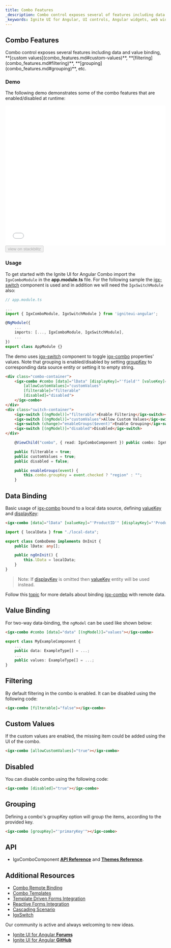 ```yaml
---
title: Combo Features
_description: Combo control exposes several of features including data and value binding, custom values, filtering, grouping, etc. 
_keywords: Ignite UI for Angular, UI controls, Angular widgets, web widgets, UI widgets, Angular, Native Angular Components Suite, Native Angular Controls, Native Angular Components Library, Angular Combo components, Angular Features, Angular Combo Features, Angular Combo Data Binding, Angular Combo Value Binding, Angular Combo Data Filtering, Angular Combo Grouping, Angular Combo Custom Values
---
```


## Combo Features
<p class="highlight">
Combo control exposes several features including data and value binding, **[custom values](combo_features.md#custom-values)**, **[filtering](combo_features.md#filtering)**, **[grouping](combo_features.md#grouping)**, etc. 
</p>
<div class="divider"></div>

### Demo
The following demo demonstrates some of the combo features that are enabled/disabled at runtime:

<div class="sample-container loading" style="height: 440px;">
    <iframe id="combo-features-sample" frameborder="0" seamless width="100%" height="100%" src="{environment:demosBaseUrl}/lists/combo-features" onload="onSampleIframeContentLoaded(this);"></iframe>
</div>
<div>
    <button data-localize="stackblitz" disabled class="stackblitz-btn" data-iframe-id="combo-features-sample" data-demos-base-url="{environment:demosBaseUrl}">view on stackblitz</button>
</div>
<div class="divider--half"></div>

### Usage
To get started with the Ignite UI for Angular Combo import the `IgxComboModule` in the **app.module.ts** file. For the following sample the [igx-switch]({environment:angularApiUrl}/classes/igxswitchcomponent.html) component is used and in addition we will need the `IgxSwitchModule` also:

```typescript
// app.module.ts

...
import { IgxComboModule, IgxSwitchModule } from 'igniteui-angular';

@NgModule({
    ...
    imports: [..., IgxComboModule, IgxSwitchModule],
    ...
})
export class AppModule {}
```

The demo uses [igx-switch]({environment:angularApiUrl}/classes/igxswitchcomponent.html) component to toggle [igx-combo]({environment:angularApiUrl}/classes/igxcombocomponent.html) properties' values. Note that grouping is enabled/disabled by setting [groupKey]({environment:angularApiUrl}/classes/igxcombocomponent.html#groupkey) to corresponding data source entity or setting it to empty string.
```html
<div class="combo-container">
    <igx-combo #combo [data]="lData" [displayKey]="'field'" [valueKey]="'field'"
        [allowCustomValues]="customValues"
        [filterable]="filterable"
        [disabled]="disabled">
    </igx-combo>
</div>
<div class="switch-container">
    <igx-switch [(ngModel)]="filterable">Enable Filtering</igx-switch><br />
    <igx-switch [(ngModel)]="customValues">Allow Custom Values</igx-switch><br />
    <igx-switch (change)="enableGroups($event)">Enable Grouping</igx-switch><br />
    <igx-switch [(ngModel)]="disabled">Disabled</igx-switch>
</div>
```

```typescript
    @ViewChild("combo", { read: IgxComboComponent }) public combo: IgxComboComponent;

    public filterable = true;
    public customValues = true;
    public disabled = false;

    public enableGroups(event) {
        this.combo.groupKey = event.checked ? "region" : "";
    }
```

## Data Binding

Basic usage of [igx-combo]({environment:angularApiUrl}/classes/igxcombocomponent.html) bound to a local data source, defining [valueKey]({environment:angularApiUrl}/classes/igxcombocomponent.html#valuekey) and [displayKey]({environment:angularApiUrl}/classes/igxcombocomponent.html#displaykey):

```html
<igx-combo [data]="lData" [valueKey]="'ProductID'" [displayKey]="'ProductName'"></igx-combo>
```

```typescript
import { localData } from "./local-data";

export class ComboDemo implements OnInit {
    public lData: any[];

    public ngOnInit() {
        this.lData = localData;
    }
}
```

> Note: If [displayKey]({environment:angularApiUrl}/classes/igxcombocomponent.html#displaykey) is omitted then [valueKey]({environment:angularApiUrl}/classes/igxcombocomponent.html#valuekey) entity will be used instead.


Follow this [topic](combo_remote.md) for more details about binding [igx-combo]({environment:angularApiUrl}/classes/igxcombocomponent.html) with remote data.

## Value Binding

For two-way data-binding, the `ngModel` can be used like shown below:

```html
<igx-combo #combo [data]="data" [(ngModel)]="values"></igx-combo>
```

```typescript
export class MyExampleComponent {
    ...
    public data: ExampleType[] = ...;
    ...
    public values: ExampleType[] = ...;
}
```

<div class="divider--half"></div>

## Filtering
By default filtering in the combo is enabled. It can be disabled using the following code:

```html
<igx-combo [filterable]="false"></igx-combo>
```

<div class="divider--half"></div>

<div class="divider--half"></div>

## Custom Values
If the custom values are enabled, the missing item could be added using the UI of the combo.

```html
<igx-combo [allowCustomValues]="true"></igx-combo>
```

<div class="divider--half"></div>

## Disabled
You can disable combo using the following code:

```html
<igx-combo [disabled]="true"></igx-combo>
```

<div class="divider--half"></div>

## Grouping
Defining a combo's groupKey option will group the items, according to the provided key.

```html
<igx-combo [groupKey]="'primaryKey'"></igx-combo>
```

<div class="divider--half"></div>

## API
<div class="divider--half"></div>

* IgxComboComponent [**API Reference**]({environment:angularApiUrl}/classes/igxcombocomponent.html) and
[**Themes Reference**]({environment:sassApiUrl}/index.html#themes-mixin-igx-combo).

## Additional Resources
<div class="divider--half"></div>

* [Combo Remote Binding](combo_remote.md)
* [Combo Templates](combo_templates.md)
* [Template Driven Forms Integration](input_group.md)
* [Reactive Forms Integration](input_group_reactive_forms.md)
* [Cascading Scenario](combo_cascading.md)
* [IgxSwitch]({environment:angularApiUrl}/classes/igxswitchcomponent.html)

Our community is active and always welcoming to new ideas.

* [Ignite UI for Angular **Forums**](https://www.infragistics.com/community/forums/f/ignite-ui-for-angular)
* [Ignite UI for Angular **GitHub**](https://github.com/IgniteUI/igniteui-angular)